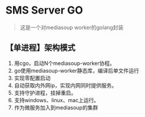 # SMS Server GO
> 这是一个对mediasoup worker的golang封装

## 【单进程】架构模式
1. 用cgo，启动N个mediasoup-worker协程。
2. go使用mediasoup-worker静态库，编译后单文件运行
3. 实现零配置启动
4. 自动获取内外网ip，实现内网同时提供服务。
5. 支持守护进程，挂掉重启。
6. 支持windows、linux、mac上运行。
7. 作为微服务加入到mediasoup的集群
